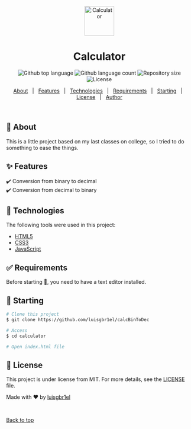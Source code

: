 <div align="center" id="top"> 
  <img width="80px" src="https://github.githubassets.com/images/spinners/octocat-spinner-128.gif" alt="Calculator" />
</div>

<h1 align="center">Calculator</h1>

<p align="center">
  <img alt="Github top language" src="https://img.shields.io/github/languages/top/luisgbr1el/calcBinToDec?color=green">

  <img alt="Github language count" src="https://img.shields.io/github/languages/count/luisgbr1el/calcBinToDec?color=green">

  <img alt="Repository size" src="https://img.shields.io/github/repo-size/luisgbr1el/calcBinToDec?color=green">

  <img alt="License" src="https://img.shields.io/github/license/luisgbr1el/calcBinToDec?color=green">

  <!-- <img alt="Github issues" src="https://img.shields.io/github/issues/luisgbr1el/calcBinToDec?color=56BEB8" /> -->

  <!-- <img alt="Github forks" src="https://img.shields.io/github/forks/luisgbr1el/calcBinToDec?color=56BEB8" /> -->

  <!-- <img alt="Github stars" src="https://img.shields.io/github/stars/luisgbr1el/calcBinToDec?color=56BEB8" /> -->
</p>

<!-- Status -->

<!-- <h4 align="center"> 
	🚧  Calculator 🚀 Under construction...  🚧
</h4> 

<hr> -->

<p align="center">
  <a href="#dart-about">About</a> &#xa0; | &#xa0; 
  <a href="#sparkles-features">Features</a> &#xa0; | &#xa0;
  <a href="#rocket-technologies">Technologies</a> &#xa0; | &#xa0;
  <a href="#white_check_mark-requirements">Requirements</a> &#xa0; | &#xa0;
  <a href="#checkered_flag-starting">Starting</a> &#xa0; | &#xa0;
  <a href="#memo-license">License</a> &#xa0; | &#xa0;
  <a href="https://github.com/luisgbr1el" target="_blank">Author</a>
</p>

<br>

## :dart: About ##

This is a little project based on my last classes on college, so I tried to do something to ease the things.

## :sparkles: Features ##

:heavy_check_mark: Conversion from binary to decimal\
:heavy_check_mark: Conversion from decimal to binary

## :rocket: Technologies ##

The following tools were used in this project:

- [HTML5](https://html.spec.whatwg.org/multipage/)
- [CSS3](https://www.w3.org/TR/css3-roadmap/)
- [JavaScript](https://www.javascript.com)

## :white_check_mark: Requirements ##

Before starting :checkered_flag:, you need to have a text editor installed.

## :checkered_flag: Starting ##

```bash
# Clone this project
$ git clone https://github.com/luisgbr1el/calcBinToDec

# Access
$ cd calculator

# Open index.html file
```

## :memo: License ##

This project is under license from MIT. For more details, see the [LICENSE](LICENSE.md) file.


Made with :heart: by <a href="https://github.com/luisgbr1el" target="_blank">luisgbr1el</a>

&#xa0;

<a href="#top">Back to top</a>
